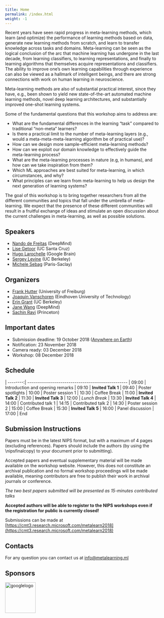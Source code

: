```yaml
---
title: Home
permalink: /index.html
weight: -1
---
```


Recent years have seen rapid progress in meta-learning methods, which learn (and optimize) the performance of learning methods based on data, generate new learning methods from scratch, and learn to transfer knowledge across tasks and domains. Meta-learning can be seen as the logical conclusion of the arc that machine learning has undergone in the last decade, from learning classifiers, to learning representations, and finally to learning algorithms that themselves acquire representations and classifiers. The ability to improve one’s own learning capabilities through experience can also be viewed as a hallmark of intelligent beings, and there are strong connections with work on human learning in neuroscience.

Meta-learning methods are also of substantial practical interest, since they have, e.g., been shown to yield new state-of-the-art automated machine learning methods, novel deep learning architectures, and substantially improved one-shot learning systems. 

Some of the fundamental questions that this workshop aims to address are:
- What are the fundamental differences in the learning “task” compared to traditional  “non-meta” learners?
- Is there a practical limit to the number of meta-learning layers (e.g., would a meta-meta-meta-learning algorithm be of practical use)?
- How can we design more sample-efficient meta-learning methods?
- How can we exploit our domain knowledge to effectively guide the meta-learning process?
- What are the meta-learning processes in nature (e.g, in humans), and how can we take inspiration from them?
- Which ML approaches are best suited for meta-learning, in which circumstances, and why?
- What principles can we learn from meta-learning to help us design the next generation of learning systems? 

The goal of this workshop is to bring together researchers from all the different communities and topics that fall under the umbrella of meta-learning. We expect that the presence of these different communities will result in a fruitful exchange of ideas and stimulate an open discussion about the current challenges in meta-learning, as well as possible solutions.


## Speakers ##
- [Nando de Freitas](https://scholar.google.com/citations?user=nzEluBwAAAAJ&hl=en) (DeepMind)
- [Lise Getoor](https://getoor.soe.ucsc.edu/home) (UC Santa Cruz)
- [Hugo Larochelle](https://ai.google/research/people/105144) (Google Brain)
- [Sergey Levine](https://people.eecs.berkeley.edu/~svlevine/) (UC Berkeley)
- [Michele Sebag]() (Paris-Saclay) 

<!-- ## Additional Panelists  ##
- [Samy Bengio]() (Google) -->

## Organizers ##
- [Frank Hutter](http://www2.informatik.uni-freiburg.de/~hutter/) (University of Freiburg)
- [Joaquin Vanschoren](http://www.win.tue.nl/~jvanscho/) (Eindhoven University of Technology)
- [Erin Grant](https://people.eecs.berkeley.edu/~eringrant/) (UC Berkeley)
- [Jane Wang](http://www.janexwang.com) (DeepMind)
- [Sachin Ravi](http://www.cs.princeton.edu/~sachinr/) (Princeton)

## Important dates ##
- Submission deadline: 19 October 2018 ([Anywhere on Earth](https://www.timeanddate.com/time/zones/aoe))
- Notification: 23 November 2018
- Camera ready: 03 December 2018
- Workshop: 08 December 2018

## Schedule ##

| --------:| ---------------------------------------------------
| 09:00 | Introduction and opening remarks 
| 09:10 | **Invited Talk 1**
| 09:40	| Poster spotlights
| 10:00 | Poster session 1
| 10:30 | Coffee Break
| 11:00 | **Invited Talk 2**
| 11:30 | **Invited Talk 3**
| 12:00 | *Lunch Break*
| 13:30 | **Invited Talk 4**
| 14:00 | Contributed talk 1
| 14:15 | Contributed talk 2
| 14:30 | Poster session 2
| 15:00 | Coffee Break
| 15:30 | **Invited Talk 5**
| 16:00 | Panel discussion
| 17:00 | End 


## Submission Instructions  ##

Papers must be in the latest NIPS format, but with a maximum of 4 pages (excluding references). Papers should include the authors (by using the \nipsfinalcopy) to your document prior to submitting). 

Accepted papers and eventual supplementary material will be made available on the workshop website. However, this does not constitute an archival publication and no formal workshop proceedings will be made available, meaning contributors are free to publish their work in archival journals or conference.

*The two best papers submitted will be presented as 15-minutes contributed talks*

**Accepted authors will be able to register to the NIPS workshops even if the registration for public is currently closed!**

Submissions can be made at [https://cmt3.research.microsoft.com/metalearn2018](https://cmt3.research.microsoft.com/metalearn2018)


<!-- ## Accepted Papers  ##

-  [SMASH: One-Shot Model Architecture Search through HyperNetworks](papers/2017/metalearn17_brock.pdf)   
Andrew Brock, Theodore Lim, J.M. Ritchie, Nick Weston
- [Meta Inverse Reinforcement Learning via Maximum Reward Sharing](papers/2017/metalearn17_li.pdf)   
Kun Li,  Joel W. Burdick
- [Learning to Learn from Weak Supervision by Full Supervision](papers/2017/metalearn17_dehghani.pdf)   
Mostafa Dehghani, Aliaksei Severyn, Sascha Rothe, Jaap Kamps
- Meta-Learning and Universality: Deep Representations and Gradient Descent can Approximate any Learning Algorithm   
Chelsea Finn, Sergey Levine -->
<!--[[Extended version](https://arxiv.org/pdf/1710.11622)]-->
<!-- - [Bayesian model ensembling using meta-trained recurrent neural networks](papers/2017/metalearn17_ambrogioni.pdf)   
Luca Ambrogioni, Julia Berezutskaya, Umut Güçlü, Eva W. P. van den Borne, Yağmur Güçlütürk, Marcel A. J. van Gerven
- [Accelerating Neural Architecture Search using Performance Prediction](papers/2017/metalearn17_baker.pdf)   
Bowen Baker, Otkrist Gupta, Ramesh Raskar, Nikhil Naik
- [Meta-Learning for Semi-Supervised Few-Shot Classification](papers/2017/metalearn17_ren.pdf) [[Appendix](papers/2017/metalearn17_ren_appendix.pdf)]   
Mengye Ren, Eleni Triantafillou, Sachin Ravi, Jake Snell, Kevin Swersky, Joshua B. Tenenbaum, Hugo Larochelle, Richard S. Zemel
- [Connectivity Learning in Multi-Branch Networks](papers/2017/metalearn17_ahmed.pdf)   
Karim Ahmed, Lorenzo Torresani
- [A Simple Neural Attentive Meta-Learner](papers/2017/metalearn17_mishra.pdf)   
Nikhil Mishra, Mostafa Rohaninejad, Xi Chen, Pieter Abbeel
- [Semi-Supervised Few-Shot Learning with Prototypical Networks](papers/2017/metalearn17_boney.pdf)   
Rinu Boney, Alexander Ilin
- [Language Learning as Meta-Learning](papers/2017/metalearn17_andreas.pdf) [[Appendix](papers/2017/metalearn17_andreas_appendix.pdf)]    
Jacob Andreas, Dan Klein, Sergey Levine
- [Hyperparameter Optimization with Hypernets](papers/2017/metalearn17_lorraine.pdf)      
Jonathan Lorraine, David Duvenaud
- [Few-Shot Learning with Meta Metric Learners](papers/2017/metalearn17_cheng.pdf)   
Yu Cheng, Mo Yu, Xiaoxiao Guo, Bowen Zhou
- [Gated Fast Weights for On-The-Fly Neural Program Generation](papers/2017/metalearn17_schlag.pdf)   
Imanol Schlag, Jürgen Schmidhuber
- [A bridge between hyperparameter optimization and learning-to-learn](papers/2017/metalearn17_franceschi.pdf)   
Luca Franceschi, Paolo Frasconi, Michele Donini, Massimiliano Pontil
- [Understanding Short-Horizon Bias in Stochastic Meta-Optimization](papers/2017/metalearn17_wu.pdf) [[Appendix](papers/2017/metalearn17_wu_appendix.pdf)]   
Yuhuai Wu, Mengye Ren, Renjie Liao, Roger B. Grosse
- [Routing Networks: Adaptive Selection of Non-linear Functions for Multi-Task Learning](papers/2017/metalearn17_rosenbaum.pdf) [[Extended version](https://arxiv.org/abs/1711.01239)]   
Clemens Rosenbaum, Tim Klinger, Matthew Riemer
- [Learning Decision Trees with Reinforcement Learning](papers/2017/metalearn17_xiong.pdf) [[Appendix](papers/2017/metalearn17_xiong_appendix.pdf)]   
Zheng Xiong, Wenpeng Zhang, Wenwu Zhu
- [Multiple Adaptive Bayesian Linear Regression for Scalable Bayesian Optimization with Warm Start](papers/2017/metalearn17_perrone.pdf)   
Valerio Perrone, Rodolphe Jenatton, Matthias Seeger, Cédric Archambeau
- [Backpropagated plasticity: learning to learn with gradient descent in large plastic networks](papers/2017/metalearn17_miconi.pdf)
Thomas Miconi, Jeff Clune, Kenneth O. Stanley
- [Learning to Learn while Learning](papers/2017/metalearn17_kappler.pdf)   
Daniel Kappler, Stefan Schaal, Franziska Meier
- [Meta-Learning for Instance-Level Data Association](papers/2017/metalearn17_clark.pdf)   
Ronald Clark, John McCormac, Stefan Leutenegger, Andrew J. Davison
- [Supervised Learning of Unsupervised Learning Rules](papers/2017/metalearn17_metz.pdf)   
Luke Metz, Brian Cheung, Jascha Sohl-dickstein
- [Learning word embeddings from dictionary definitions only](papers/2017/metalearn17_bosc.pdf)   
Tom Bosc, Pascal Vincent
- [Learning to Model the Tail](papers/2017/metalearn17_wang.pdf) [[Extended version](https://papers.nips.cc/paper/7278-learning-to-model-the-tail)]   
Yu-Xiong Wang, Deva Ramanan, Martial Hebert
- [Born Again Neural Networks](papers/2017/metalearn17_furlanello.pdf)   
Tommaso Furlanello, Zachary C. Lipton, Laurent Itti, Anima Anandkumar
- [Hyperactivations for Activation Function Exploration](papers/2017/metalearn17_vercellino.pdf)   
Conner Joseph Vercellino, William Yang Wang
- [Concept Learning via Meta-Optimization with Energy Models](papers/2017/metalearn17_mordatch.pdf)   
Igor Mordatch
- [Simple and Efficient Architecture Search for CNNs](papers/2017/metalearn17_elsken.pdf)   
Thomas Elsken, Jan-Hendrik Metzen, Frank Hutter -->


<!-- 
## Program Committee ##

We thank the program committee for shaping the excellent technical program (in alphabetical order):   

Parminder Bhatia, Andrew Brock, Bistra Dilkina, Rocky Duan, David Duvenaud, Thomas Elsken, Dumitru Erhan, Matthias Feurer, Chelsea Finn, Roman Garnett, Christophe Giraud-Carrier, Erin Grant, Klaus Greff, Roger Grosse, Abhishek Gupta, Matt Hoffman, Aaron Klein, Marius Lindauer, Jan-Hendrik Metzen, Igor Mordatch, Randy Olson, Sachin Ravi, Horst Samulowitz, Jürgen Schmidhuber, Matthias	Seeger, Jake Snell, Jasper Snoek, Alexander	Toshev, Eleni Triantafillou, Jan van Rijn, Joaquin Vanschoren. -->

## Contacts  ##

For any question you can contact us at <info@metalearning.ml>

## Sponsors ##
<img src="https://upload.wikimedia.org/wikipedia/commons/2/2f/Google_2015_logo.svg" alt="googlelogo" title="google logo" height="100" />

 
